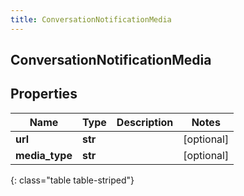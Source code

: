 ```yaml
---
title: ConversationNotificationMedia
---
```

## ConversationNotificationMedia

## Properties

|Name | Type | Description | Notes|
|------------ | ------------- | ------------- | -------------|
| **url** | **str** |  | [optional] |
| **media_type** | **str** |  | [optional] |
{: class="table table-striped"}


